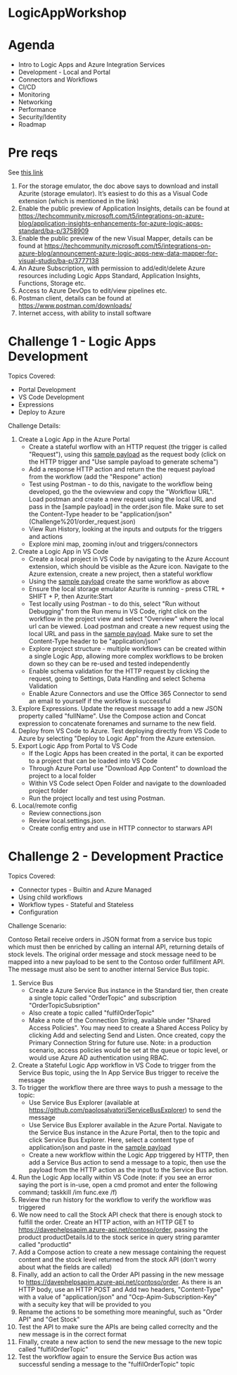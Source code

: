 # LogicAppWorkshop

# Agenda

- Intro to Logic Apps and Azure Integration Services
- Development - Local and Portal
- Connectors and Workflows
- CI/CD
- Monitoring
- Networking
- Performance
- Security/Identity
- Roadmap

# Pre reqs
See [this link](https://learn.microsoft.com/en-us/azure/logic-apps/create-single-tenant-workflows-visual-studio-code)

1)	For the storage emulator, the doc above says to download and install Azurite (storage emulator). It’s easiest to do this as a Visual Code extension (which is mentioned in the link)
2)	Enable the public preview of Application Insights, details can be found at https://techcommunity.microsoft.com/t5/integrations-on-azure-blog/application-insights-enhancements-for-azure-logic-apps-standard/ba-p/3758909
3)	Enable the public preview of the new Visual Mapper, details can be found at https://techcommunity.microsoft.com/t5/integrations-on-azure-blog/announcement-azure-logic-apps-new-data-mapper-for-visual-studio/ba-p/3777138
4)	An Azure Subscription, with permission to add/edit/delete Azure resources including Logic Apps Standard, Application Insights, Functions, Storage etc.
5)	Access to Azure DevOps to edit/view pipelines etc.
6)	Postman client, details can be found at https://www.postman.com/downloads/
7)	Internet access, with ability to install software

# Challenge 1 - Logic Apps Development

Topics Covered:
- Portal Development
- VS Code Development
- Expressions
- Deploy to Azure


Challenge Details:

1) Create a Logic App in the Azure Portal
    - Create a stateful worflow with an HTTP request (the trigger is called "Request"), using  this [sample payload](Challenge%201/order_request.json) as the request body (click on the HTTP trigger and "Use sample payload to generate schema")
    - Add a response HTTP action and return the the request payload from the workflow (add the "Respone" action)
    - Test using Postman - to do this, navigate to the workflow being developed, go the the oviewview and copy the "Workflow URL". Load postman and create a new request using the local URL and pass in the [sample payload] in the order.json file. Make sure to set the Content-Type header to be "application/json"(Challenge%201/order_request.json)
    - View Run History, looking at the inputs and outputs for the triggers and actions
    - Explore mini map, zooming in/out and triggers/connectors
3) Create a Logic App in VS Code
    - Create a local project in VS Code by navigating to the Azure Account extension, which should be visible as the Azure icon. Navigate to the Azure extension, create a new project, then a stateful workflow
    - Using the [sample payload](Challenge%201/order_request.json) create the same workflow as above
    - Ensure the local storage emulator Azurite is running - press CTRL + SHIFT + P, then Azurite:Start
    - Test locally using Postman - to do this,  select "Run without Debugging" from the Run menu in VS Code, right click on the workflow in the project view and select "Overview" where the local url can be viewed. Load postman and create a new request using the local URL and pass in the [sample payload](Challenge%201/order_request.json). Make sure to set the Content-Type header to be "application/json"
    - Explore project structure - multiple workflows can be created within a single Logic App, allowing more complex workflows to be broken down so they can be re-used and tested independently
    - Enable schema validation for the HTTP request by clicking the request, going to Settings, Data Handling and select Schema Validation
    - Enable Azure Connectors and use the Office 365 Connector to send an email to yourself if the workflow is successful
4) Explore Expressions. Update the request message to add a new JSON property called "fullName". Use the Compose action and Concat expression to concatenate forenames and surname to the new field.
5) Deploy from VS Code to Azure. Test deploying directly from VS Code to Azure by selecting "Deploy to Logic App" from the Azure extension.
6) Export Logic App from Portal to VS Code
    - If the Logic Apps has been created in the portal, it can be exported to a project that can be loaded into VS Code
    - Through Azure Portal use "Download App Content" to download the project to a local folder
    - Within VS Code select Open Folder and navigate to the downloaded project folder
    - Run the project locally and test using Postman.
7) Local/remote config
    - Review connections.json
    - Review local.settings.json.
    - Create config entry and use in HTTP connector to starwars API


# Challenge 2 - Development Practice

Topics Covered:
- Connector types - Builtin and Azure Managed
- Using child workflows
- Workflow types - Stateful and Stateless
- Configuration

Challenge Scenario:

Contoso Retail receive orders  in JSON format from a service bus topic which must then be enriched by calling an internal API, returning details of stock levels. The original order message and stock message need to be mapped into a new payload to be sent to the Contoso order fulfillment API. The message must also be sent to another internal Service Bus topic.

1) Service Bus
    - Create a Azure Service Bus instance in the Standard tier, then create a single topic called "OrderTopic" and subscription "OrderTopicSubsription"
    - Also create a topic called "fulfilOrderTopic"
    - Make a note of the Connection String, available under "Shared Access Policies". You may need to create a Shared Access Policy by clicking Add and selecting Send and Listen. Once created, copy the Primary Connection String for future use. Note: in a production scenario, access policies would be set at the queue or topic level, or would use Azure AD authentication using RBAC.
2)  Create a Stateful Logic App workflow in VS Code to trigger from the Service Bus topic, using the In App Service Bus trigger to receive the message
3) To trigger the workflow there are three ways to push a message to the topic:
    - Use Service Bus Explorer (available at https://github.com/paolosalvatori/ServiceBusExplorer) to send the message
    - Use Service Bus Explorer available in the Azure Portal. Navigate to the Service Bus instance in the Azure Portal, then to the topic and click Service Bus Explorer. Here, select a content type of application/json and paste in the [sample payload](Challenge%201/order_request.json)
    - Create a new workflow within the Logic App triggered by HTTP, then add a Service Bus action to send a message to a topic, then use the payload from the HTTP action as the input to the Service Bus action. 
4) Run the Logic App locally within VS Code (note: if you see an error saying the port is in-use, open a cmd promot and enter the following command; taskkill /im func.exe /f)
5) Review the run history for the workflow to verify the workflow was triggered
6) We now need to call the Stock API check that there is enough stock to fulfill the order. Create an HTTP action, with an HTTP GET to https://davephelpsapim.azure-api.net/contoso/order, passing the product productDetails.Id to the stock serice in query string paramter called "productId"
7) Add a Compose action to create a new message containing the request content and the stock level returned from the stock API (don't worry about what the fields are called)
8) Finally, add an action to call the Order API passing in the new message to https://davephelpsapim.azure-api.net/contoso/order. As there is an HTTP body, use an HTTP POST and Add two headers, "Content-Type" with a value of "application/json" and "Ocp-Apim-Subscription-Key" with a secuity key that will be provided to you
9) Rename the actions to be something more meaningful, such as "Order API" and "Get Stock"
10) Test the API to make sure the APIs are being called correclty and the new message is in the correct format
11) Finally, create a new action to send the new message to the new topic called "fulfilOrderTopic"
12) Test the workflow again to ensure the Service Bus action was successful sending a message to the "fulfilOrderTopic" topic 
